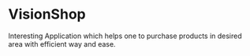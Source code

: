# VisionShop
Interesting Application which helps one to purchase products in desired area with efficient way and ease.
